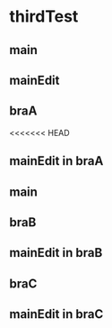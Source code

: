# thirdTest



## main
## mainEdit

## braA
<<<<<<< HEAD

## mainEdit in braA

## main
## braB

## mainEdit in braB

## braC
## mainEdit in braC
